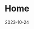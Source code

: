 ---
title: 'Home'
date: 2023-10-24
type: landing
sections:
  - block: resume-biography
    content:
      username: admin
    design:
      spacing:
        padding: [0, 0, 0, 0]
    biography:
      style: 'text-align: justify; font-size: 0.8em;'  # Закрытая кавычка!

  - block: collection
    content:
      filters:
        folders: [blog]
      title: "Последние записи блога"
      count: 5
      sort_by: 'Date'
      sort_ascending: false
      layout: list
    design:
      spacing:
        padding: ['3rem', 0, '6rem', 0]
      view: list
      columns: '1'
---